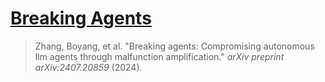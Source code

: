 # [Breaking Agents](Breaking-Agents-Compromising-Autonomous-LLM-Agents-Through-Malfunction-Amplification.pdf)
> Zhang, Boyang, et al. "Breaking agents: Compromising autonomous llm agents through malfunction amplification." *arXiv preprint arXiv:2407.20859* (2024).